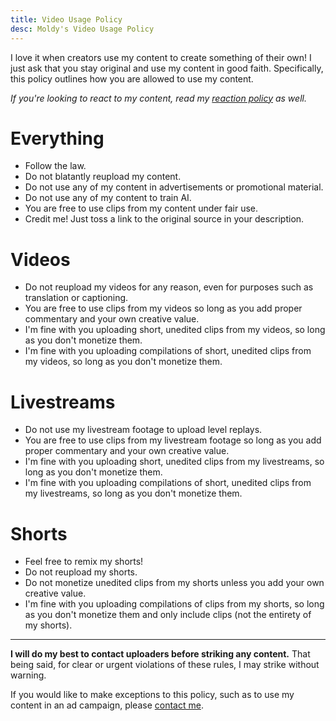 ```yaml
---
title: Video Usage Policy
desc: Moldy's Video Usage Policy
---
```


I love it when creators use my content to create something of their own! I just ask that you stay original and use my content in good faith. Specifically, this policy outlines how you are allowed to use my content.

*If you're looking to react to my content, read my [reaction policy](/reaction-policy/) as well.*

# Everything

- Follow the law.
- Do not blatantly reupload my content.
- Do not use any of my content in advertisements or promotional material.
- Do not use any of my content to train AI.
- You are free to use clips from my content under fair use.
- Credit me! Just toss a link to the original source in your description.
<!-- - Credit is appreciated! Just toss a link to the source in your description. -->

# Videos

- Do not reupload my videos for any reason, even for purposes such as translation or captioning.
- You are free to use clips from my videos so long as you add proper commentary and your own creative value.
- I'm fine with you uploading short, unedited clips from my videos, so long as you don't monetize them.
- I'm fine with you uploading compilations of short, unedited clips from my videos, so long as you don't monetize them.

# Livestreams

- Do not use my livestream footage to upload level replays.
- You are free to use clips from my livestream footage so long as you add proper commentary and your own creative value.
- I'm fine with you uploading short, unedited clips from my livestreams, so long as you don't monetize them.
- I'm fine with you uploading compilations of short, unedited clips from my livestreams, so long as you don't monetize them.

# Shorts

- Feel free to remix my shorts!
- Do not reupload my shorts.
- Do not monetize unedited clips from my shorts unless you add your own creative value.
- I'm fine with you uploading compilations of clips from my shorts, so long as you don't monetize them and only include clips (not the entirety of my shorts).

---



**I will do my best to contact uploaders before striking any content.** That being said, for clear or urgent violations of these rules, I may strike without warning.

If you would like to make exceptions to this policy, such as to use my content in an ad campaign, please [contact me](/contact/).
